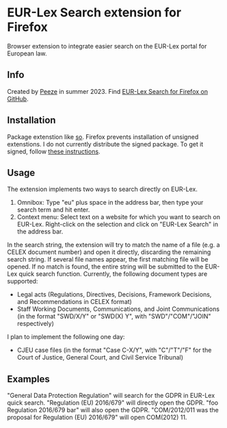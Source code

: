 # EUR-Lex Search extension for Firefox
Browser extension to integrate easier search on the EUR-Lex portal for European law.

## Info
Created by [Peeze](https://github.com/Peeze) in summer 2023.
Find [EUR-Lex Search for Firefox on GitHub](https://github.com/Peeze/eurLexSearchFirefox).

## Installation
Package extenstion like [so](https://extensionworkshop.com/documentation/publish/package-your-extension/).
Firefox prevents installation of unsigned extenstions. I do not currently distribute the signed package. To get it signed, follow [these instructions](https://extensionworkshop.com/documentation/publish/submitting-an-add-on/#self-distribution).

## Usage
The extension implements two ways to search directly on EUR-Lex.
1. Omnibox: Type "eu" plus space in the address bar, then type your search term and hit enter.
2. Context menu: Select text on a website for which you want to search on EUR-Lex. Right-click on the selection and click on "EUR-Lex Search" in the address bar.

In the search string, the extension will try to match the name of a file (e.g. a CELEX document number) and open it directly, discarding the remaining search string. If several file names appear, the first matching file will be opened. If no match is found, the entire string will be submitted to the EUR-Lex quick search function.
Currently, the following document types are supported:
- Legal acts (Regulations, Directives, Decisions, Framework Decisions, and Recommendations in CELEX format)
- Staff Working Documents, Communications, and Joint Communications (in the format "SWD/X/Y" or "SWD(X) Y", with "SWD"/"COM"/"JOIN" respectively)

I plan to implement the following one day:
- CJEU case files (in the format "Case C-X/Y", with "C"/"T"/"F" for the Court of Justice, General Court, and Civil Service Tribunal)

## Examples
"General Data Protection Regulation" will search for the GDPR in EUR-Lex quick search.
"Regulation (EU) 2016/679" will directly open the GDPR.
"foo Regulation 2016/679 bar" will also open the GDPR.
"COM/2012/011 was the proposal for Regulation (EU) 2016/679" will open COM(2012) 11.
